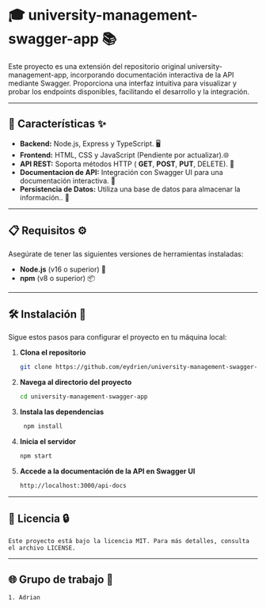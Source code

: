 # 🎓 **university-management-swagger-app** 📚

Este proyecto es una extensión del repositorio original university-management-app, incorporando documentación interactiva de la API mediante Swagger. Proporciona una interfaz intuitiva para visualizar y probar los endpoints disponibles, facilitando el desarrollo y la integración.

---

## 🔧 **Características** ✨

- **Backend:** Node.js, Express y TypeScript. 🖥️
- **Frontend:** HTML, CSS y JavaScript (Pendiente por actualizar).🌐 
- **API REST:** Soporta métodos HTTP ( **GET**,  **POST**,  **PUT**, DELETE). 🔄
- **Documentacion de API:** Integración con Swagger UI para una documentación interactiva. 📄
- **Persistencia de Datos:**  Utiliza una base de datos para almacenar la información.. 💾

---

## 📋 **Requisitos** ⚙️

Asegúrate de tener las siguientes versiones de herramientas instaladas:

- **Node.js** (v16 o superior) 🔑
- **npm** (v8 o superior) 📦

---

## 🛠️ **Instalación** 🚀

Sigue estos pasos para configurar el proyecto en tu máquina local:

1. **Clona el repositorio**
   ```bash
   git clone https://github.com/eydrien/university-management-swagger-app.git

2. **Navega al directorio del proyecto**
   ```bash
   cd university-management-swagger-app

3. **Instala las dependencias**
   ```bash
    npm install
   
4. **Inicia el servidor**
    ```bash
    npm start

4. **Accede a la documentación de la API en Swagger UI**
    ```bash
    http://localhost:3000/api-docs

---


## **📄 Licencia 🔒**
    Este proyecto está bajo la licencia MIT. Para más detalles, consulta el archivo LICENSE.

---
## **🌐 Grupo de trabajo 📱**
    1. Adrian 
